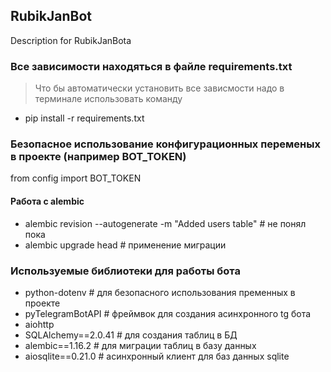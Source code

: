## RubikJanBot
Description for RubikJanBota

### Все зависимости находяться в файле requirements.txt
> Что бы автоматически установить все зависмости надо в терминале использовать команду
- pip install -r requirements.txt 

### Безопасное использование конфигурационных переменых в проекте (например BOT_TOKEN)
from config import BOT_TOKEN

#### Работа с alembic
- alembic revision --autogenerate -m "Added users table" # не понял пока 
- alembic upgrade head # применение миграции

### Используемые библиотеки для работы бота
- python-dotenv      # для безопасного использования пременных в проекте
- pyTelegramBotAPI   # фреймвок для создания асинхронного tg бота
- aiohttp
- SQLAlchemy==2.0.41 # для создания таблиц в БД
- alembic==1.16.2    # для миграции таблиц в базу данных
- aiosqlite==0.21.0   # асинхронный клиент для баз данных sqlite